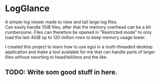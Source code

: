 # LogGlance

A simple log viewer made to view and tail large log files.  
Can easily handle 1GiB files, after that the memory overhead can be a bit cumbersome.
Files can therefore be opened in "Restricted mode" to only load the last 4GiB up to 120 million rows to keep memory usage lower.

I created this project to learn how to use egui in a multi-threaded desktop application and make a tool available for me that can handle parts of larger files without resorting to head/tail/less and the like.

## TODO: Write som good stuff in here.


